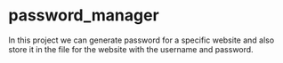 # password_manager

In this project we can generate password for a specific website and also store it in the file for the website with the username and password.
